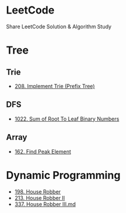 # LeetCode
Share LeetCode Solution &amp; Algorithm Study

# Tree
## Trie 

- [208. Implement Trie (Prefix Tree)](https://github.com/Dufre/LeetCode/blob/master/208.%20Implement%20Trie%20(Prefix%20Tree).md)

## DFS

- [1022. Sum of Root To Leaf Binary Numbers](https://github.com/Dufre/LeetCode/blob/master/1022.%20Sum%20of%20Root%20To%20Leaf%20Binary%20Numbers.md)

## Array
- [162. Find Peak Element](https://github.com/Dufre/LeetCode/blob/master/162.%20Find%20Peak%20Element.md)

# Dynamic Programming

- [198. House Robber](https://github.com/Dufre/LeetCode/blob/master/198.%20House%20Robber.md)
- [213. House Robber II](https://github.com/Dufre/LeetCode/blob/master/213.%20House%20Robber%20II.md)
- [337. House Robber III.md](https://github.com/Dufre/LeetCode/blob/master/337.%20House%20Robber%20III.md)
